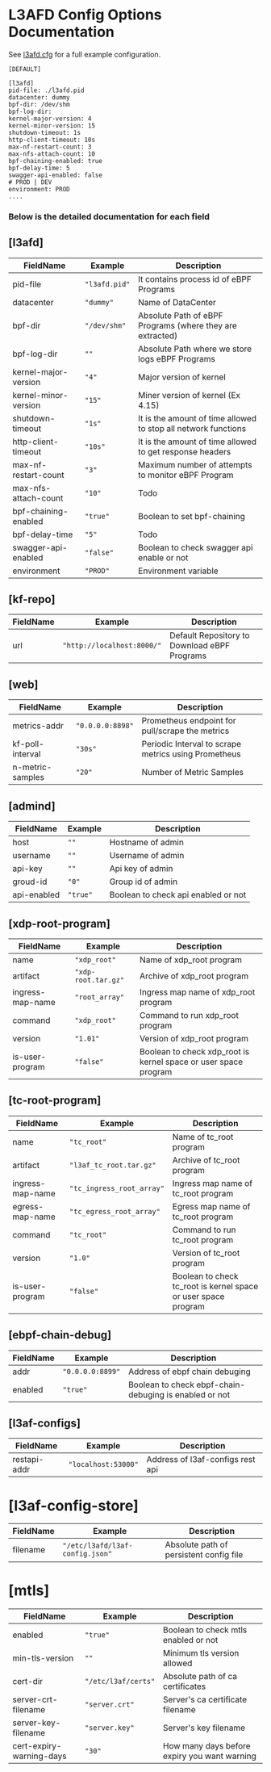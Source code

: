 # L3AFD Config  Options Documentation

See [l3afd.cfg](https://github.com/l3af-project/l3afd/blob/main/config/l3afd.cfg) for a full example configuration.


```
[DEFAULT]

[l3afd]
pid-file: ./l3afd.pid
datacenter: dummy
bpf-dir: /dev/shm
bpf-log-dir:
kernel-major-version: 4
kernel-minor-version: 15
shutdown-timeout: 1s
http-client-timeout: 10s
max-nf-restart-count: 3
max-nfs-attach-count: 10
bpf-chaining-enabled: true
bpf-delay-time: 5
swagger-api-enabled: false
# PROD | DEV
environment: PROD
....
```

### Below is the detailed documentation for each field


## [l3afd]
| FieldName     | Example       | Description     |
| ------------- | ------------- | --------------- |
|pid-file| `"l3afd.pid"`  |It contains process id of eBPF Programs |
|datacenter| `"dummy"` | Name of DataCenter|
|bpf-dir| `"/dev/shm"` | Absolute Path of eBPF Programs (where they are extracted) |
|bpf-log-dir|`""`      | Absolute Path where we store logs eBPF Programs|
|kernel-major-version|`"4"`|Major version of kernel|
|kernel-minor-version|`"15"`|Miner version of kernel (Ex 4.15)|
|shutdown-timeout|`"1s"`|It is the amount of time allowed to stop all network functions|
|http-client-timeout|`"10s"`|It is the amount of time allowed to get response headers|
|max-nf-restart-count|`"3"`|Maximum number of attempts to monitor eBPF Program|
|max-nfs-attach-count|`"10"`| Todo|
|bpf-chaining-enabled|`"true"`|Boolean to set bpf-chaining |
|bpf-delay-time|`"5"`|Todo|
|swagger-api-enabled|`"false"`|Boolean to check swagger api enable or not|
|environment|`"PROD"`| Environment  variable |

## [kf-repo]
| FieldName     | Example       | Description     |
| ------------- | ------------- | --------------- |
|url| `"http://localhost:8000/"`|Default Repository to Download eBPF Programs|

## [web]
| FieldName     | Example       | Description     |
| ------------- | ------------- | --------------- |
|metrics-addr|`"0.0.0.0:8898"`|Prometheus endpoint for pull/scrape the metrics|
|kf-poll-interval|`"30s"`|Periodic Interval to scrape metrics using Prometheus|
|n-metric-samples|`"20"`|Number of Metric Samples|

## [admind]
| FieldName     | Example       | Description     |
| ------------- | ------------- | --------------- |
|host|`""`|Hostname of admin|
|username|`""`|Username of admin|
|api-key|`""`|Api key of admin|
|groud-id|`"0"`|Group id of admin|
|api-enabled|`"true"`|Boolean to check api enabled or not|

## [xdp-root-program]
| FieldName     | Example       | Description     |
| ------------- | ------------- | --------------- |
|name|`"xdp_root"`|Name of xdp_root program|
|artifact|`"xdp-root.tar.gz"`|Archive of xdp_root program|
|ingress-map-name|`"root_array"`|Ingress map name of xdp_root program|
|command|`"xdp_root"`|Command to run xdp_root program|
|version|`"1.01"`|Version of xdp_root program|
|is-user-program|`"false"`|Boolean to check xdp_root is kernel space or user space program|

## [tc-root-program]
| FieldName     | Example       | Description     |
| ------------- | ------------- | --------------- |
|name|`"tc_root"`|Name of tc_root program|
|artifact|`"l3af_tc_root.tar.gz"`|Archive of tc_root program|
|ingress-map-name|`"tc_ingress_root_array"`|Ingress map name of tc_root program|
|egress-map-name|`"tc_egress_root_array"`|Egress map name of tc_root program|
|command|`"tc_root"`|Command to run tc_root program|
|version|`"1.0"`|Version of tc_root program|
|is-user-program|`"false"`|Boolean to check tc_root is kernel space or user space program|

## [ebpf-chain-debug]
| FieldName     | Example       | Description     |
| ------------- | ------------- | --------------- |
|addr|`"0.0.0.0:8899"`|Address of ebpf chain debuging|
|enabled|`"true"`|Boolean to check ebpf-chain-debuging is enabled or not|

## [l3af-configs]
| FieldName     | Example       | Description     |
| ------------- | ------------- | --------------- |
|restapi-addr|`"localhost:53000"`| Address of l3af-configs rest api |

# [l3af-config-store]
| FieldName     | Example       | Description     |
| ------------- | ------------- | --------------- |
|filename|`"/etc/l3afd/l3af-config.json"`|Absolute path of persistent config file|

# [mtls]
| FieldName     | Example       | Description     |
| ------------- | ------------- | --------------- |
|enabled| `"true"` | Boolean to check mtls enabled or not|
|min-tls-version|`""`| Minimum tls version allowed|
|cert-dir|`"/etc/l3af/certs"`|Absolute path of ca certificates |
|server-crt-filename|`"server.crt"`|Server's ca certificate filename|
|server-key-filename|`"server.key"`|Server's key filename|
|cert-expiry-warning-days|`"30"`|How many days before expiry you want warning|





